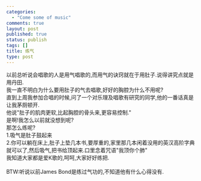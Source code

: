 ```yaml
--- 
categories: 
  - "Come some of music"
comments: true
layout: post
published: true
status: publish
tags: []
title: 练气
type: post
---
```

<div id="msgcns!5F971C000415D85F!627" class="bvMsg">
<div>以前总听说会唱歌的人是用气唱歌的,而用气的诀窍就在于用肚子.说得讲究点就是用丹田.</div>
<div>我一直不明白为什么要用肚子的气去唱歌,好好的胸腔为什么不用呢?</div>
<div>直到上周我参加合唱的时候,问了一个对乐理及唱歌有研究的同学,他的一番话真是让我茅厕顿开.</div>
<div>他说"肚子的肌肉更软,比起胸腔的骨头来,更容易控制."</div>
<div>是啊!我怎么以前就没想到呢?</div>
<div>那怎么练呢?</div>
<div>1.吸气是肚子鼓起来</div>
<div>2.你可以躺在床上,肚子上垫几本书,要厚重的,家里那几本闲着没用的英汉高阶字典就可以了,然后吸气,把书给顶起来.口里念着咒语"我顶你个肺"</div>
<div>我知道大家都是爱K歌的,呵呵,大家好好练把.</div>
<div> </div>
<div>BTW:听说以前James Bond是练过气功的,不知道他有什么心得没有.</div>
<div> </div>
</div>

